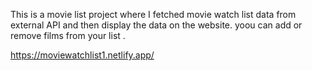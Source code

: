 This is a movie list project where I fetched movie watch list data from          
external API and then display the data on the website. yoou can add or remove films from your list .        
 
https://moviewatchlist1.netlify.app/      
